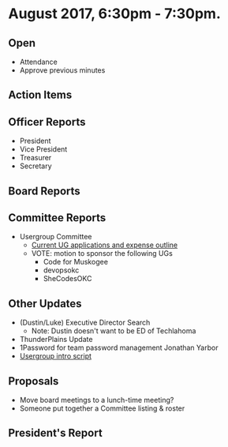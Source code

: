 # August 2017, 6:30pm - 7:30pm.

## Open
* Attendance
* Approve previous minutes

## Action Items

## Officer Reports
* President
* Vice President
* Treasurer
* Secretary

## Board Reports

## Committee Reports
* Usergroup Committee
  * [Current UG applications and expense outline](https://drive.google.com/open?id=0B-2D-Mky2CA-NkVNX21tS3U3R2c)
  * VOTE: motion to sponsor the following UGs
    * Code for Muskogee
    * devopsokc
    * SheCodesOKC

## Other Updates
* (Dustin/Luke) Executive Director Search
  * Note: Dustin doesn't want to be ED of Techlahoma
* ThunderPlains Update
* 1Password for team password management Jonathan Yarbor
* [Usergroup intro script](https://github.com/techlahoma/Event-Intro)

## Proposals
* Move board meetings to a lunch-time meeting?
* Someone put together a Committee listing & roster
  
## President's Report 
